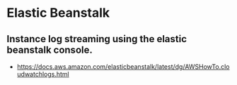 # Elastic Beanstalk

## Instance log streaming using the elastic beanstalk console.

- https://docs.aws.amazon.com/elasticbeanstalk/latest/dg/AWSHowTo.cloudwatchlogs.html
